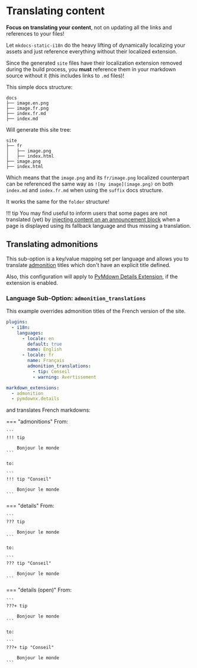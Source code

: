 # Translating content

**Focus on translating your content**, not on updating all the links and references to your files!

Let `mkdocs-static-i18n` do the heavy lifting of dynamically localizing your assets and just reference everything without their localized extension.

Since the generated `site` files have their localization extension removed during the build process, you **must** reference them in your markdown source without it (this includes links to `.md` files)!

This simple docs structure:

```
docs
├── image.en.png
├── image.fr.png
├── index.fr.md
├── index.md
```

Will generate this site tree:

```
site
├── fr
│   ├── image.png
│   ├── index.html
├── image.png
├── index.html
```

Which means that the `image.png` and its `fr/image.png` localized counterpart can be referenced the same way as `![my image](image.png)` on both `index.md` and `index.fr.md` when using the `suffix` docs structure.

It works the same for the `folder` structure!

!!! tip
    You may find useful to inform users that some pages are not translated (yet) by [injecting content on an announcement block](https://github.com/ultrabug/mkdocs-static-i18n/issues/276#issuecomment-1785900709) when a page is displayed using its fallback language and thus missing a translation.

## Translating admonitions

This sub-option is a key/value mapping set per language and allows you to translate [admonition](https://python-markdown.github.io/extensions/admonition/) titles which don't have an explicit title defined.

Also, this configuration will apply to [PyMdown Details Extension][details], if the extension is enabled.

[details]: https://facelessuser.github.io/pymdown-extensions/extensions/details/

### Language Sub-Option: `admonition_translations`

This example overrides admonition titles of the French version of the site.

``` yaml
plugins:
  - i18n:
    languages:
      - locale: en
        default: true
        name: English
      - locale: fr
        name: Français
        admonition_translations:
          - tip: Conseil
          - warning: Avertissement

markdown_extensions:
  - admonition
  - pymdownx.details
```

and translates French markdowns:

=== "admonitions"
    From:

    ```
    !!! tip

        Bonjour le monde
    ```

    to:

    ```
    !!! tip "Conseil"

        Bonjour le monde
    ```

=== "details"
    From:

    ```
    ??? tip

        Bonjour le monde
    ```

    to:

    ```
    ??? tip "Conseil"

        Bonjour le monde
    ```

=== "details (open)"
    From:

    ```
    ???+ tip

        Bonjour le monde
    ```

    to:

    ```
    ???+ tip "Conseil"

        Bonjour le monde
    ```

